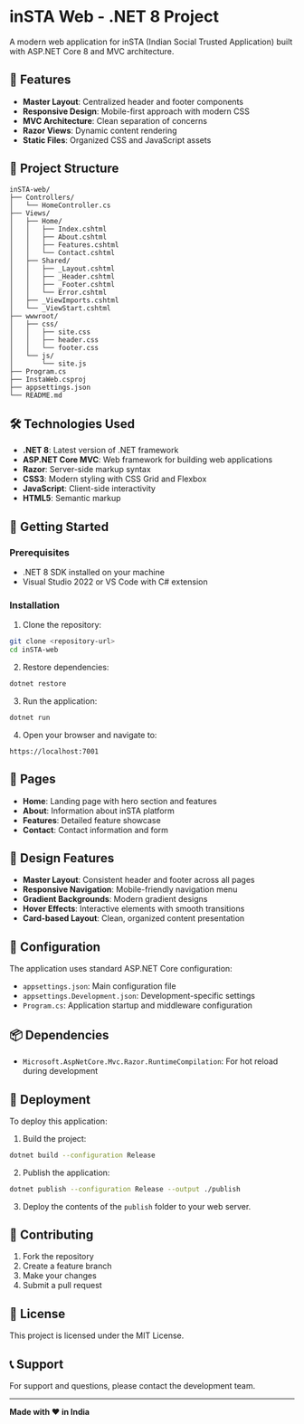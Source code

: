 # inSTA Web - .NET 8 Project

A modern web application for inSTA (Indian Social Trusted Application) built with ASP.NET Core 8 and MVC architecture.

## 🚀 Features

- **Master Layout**: Centralized header and footer components
- **Responsive Design**: Mobile-first approach with modern CSS
- **MVC Architecture**: Clean separation of concerns
- **Razor Views**: Dynamic content rendering
- **Static Files**: Organized CSS and JavaScript assets

## 📁 Project Structure

```
inSTA-web/
├── Controllers/
│   └── HomeController.cs
├── Views/
│   ├── Home/
│   │   ├── Index.cshtml
│   │   ├── About.cshtml
│   │   ├── Features.cshtml
│   │   └── Contact.cshtml
│   ├── Shared/
│   │   ├── _Layout.cshtml
│   │   ├── _Header.cshtml
│   │   ├── _Footer.cshtml
│   │   └── Error.cshtml
│   ├── _ViewImports.cshtml
│   └── _ViewStart.cshtml
├── wwwroot/
│   ├── css/
│   │   ├── site.css
│   │   ├── header.css
│   │   └── footer.css
│   └── js/
│       └── site.js
├── Program.cs
├── InstaWeb.csproj
├── appsettings.json
└── README.md
```

## 🛠️ Technologies Used

- **.NET 8**: Latest version of .NET framework
- **ASP.NET Core MVC**: Web framework for building web applications
- **Razor**: Server-side markup syntax
- **CSS3**: Modern styling with CSS Grid and Flexbox
- **JavaScript**: Client-side interactivity
- **HTML5**: Semantic markup

## 🚀 Getting Started

### Prerequisites

- .NET 8 SDK installed on your machine
- Visual Studio 2022 or VS Code with C# extension

### Installation

1. Clone the repository:
```bash
git clone <repository-url>
cd inSTA-web
```

2. Restore dependencies:
```bash
dotnet restore
```

3. Run the application:
```bash
dotnet run
```

4. Open your browser and navigate to:
```
https://localhost:7001
```

## 📱 Pages

- **Home**: Landing page with hero section and features
- **About**: Information about inSTA platform
- **Features**: Detailed feature showcase
- **Contact**: Contact information and form

## 🎨 Design Features

- **Master Layout**: Consistent header and footer across all pages
- **Responsive Navigation**: Mobile-friendly navigation menu
- **Gradient Backgrounds**: Modern gradient designs
- **Hover Effects**: Interactive elements with smooth transitions
- **Card-based Layout**: Clean, organized content presentation

## 🔧 Configuration

The application uses standard ASP.NET Core configuration:

- `appsettings.json`: Main configuration file
- `appsettings.Development.json`: Development-specific settings
- `Program.cs`: Application startup and middleware configuration

## 📦 Dependencies

- `Microsoft.AspNetCore.Mvc.Razor.RuntimeCompilation`: For hot reload during development

## 🚀 Deployment

To deploy this application:

1. Build the project:
```bash
dotnet build --configuration Release
```

2. Publish the application:
```bash
dotnet publish --configuration Release --output ./publish
```

3. Deploy the contents of the `publish` folder to your web server.

## 🤝 Contributing

1. Fork the repository
2. Create a feature branch
3. Make your changes
4. Submit a pull request

## 📄 License

This project is licensed under the MIT License.

## 📞 Support

For support and questions, please contact the development team.

---

**Made with ❤️ in India**

